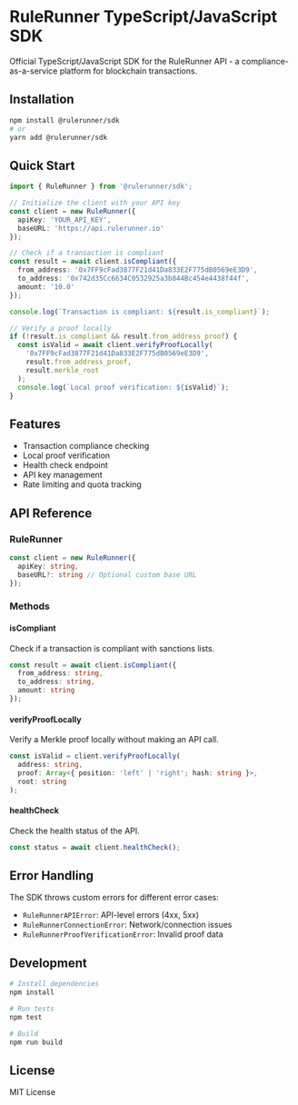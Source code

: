 # RuleRunner TypeScript/JavaScript SDK

Official TypeScript/JavaScript SDK for the RuleRunner API - a compliance-as-a-service platform for blockchain transactions.

## Installation

```bash
npm install @rulerunner/sdk
# or
yarn add @rulerunner/sdk
```

## Quick Start

```typescript
import { RuleRunner } from '@rulerunner/sdk';

// Initialize the client with your API key
const client = new RuleRunner({
  apiKey: 'YOUR_API_KEY',
  baseURL: 'https://api.rulerunner.io'
});

// Check if a transaction is compliant
const result = await client.isCompliant({
  from_address: '0x7FF9cFad3877F21d41Da833E2F775dB0569eE3D9',
  to_address: '0x742d35Cc6634C0532925a3b844Bc454e4438f44f',
  amount: '10.0'
});

console.log(`Transaction is compliant: ${result.is_compliant}`);

// Verify a proof locally
if (!result.is_compliant && result.from_address_proof) {
  const isValid = await client.verifyProofLocally(
    '0x7FF9cFad3877F21d41Da833E2F775dB0569eE3D9',
    result.from_address_proof,
    result.merkle_root
  );
  console.log(`Local proof verification: ${isValid}`);
}
```

## Features

- Transaction compliance checking
- Local proof verification
- Health check endpoint
- API key management
- Rate limiting and quota tracking

## API Reference

### RuleRunner

```typescript
const client = new RuleRunner({
  apiKey: string,
  baseURL?: string // Optional custom base URL
});
```

### Methods

#### isCompliant

Check if a transaction is compliant with sanctions lists.

```typescript
const result = await client.isCompliant({
  from_address: string,
  to_address: string,
  amount: string
});
```

#### verifyProofLocally

Verify a Merkle proof locally without making an API call.

```typescript
const isValid = client.verifyProofLocally(
  address: string,
  proof: Array<{ position: 'left' | 'right'; hash: string }>,
  root: string
);
```

#### healthCheck

Check the health status of the API.

```typescript
const status = await client.healthCheck();
```

## Error Handling

The SDK throws custom errors for different error cases:

- `RuleRunnerAPIError`: API-level errors (4xx, 5xx)
- `RuleRunnerConnectionError`: Network/connection issues
- `RuleRunnerProofVerificationError`: Invalid proof data

## Development

```bash
# Install dependencies
npm install

# Run tests
npm test

# Build
npm run build
```

## License

MIT License 